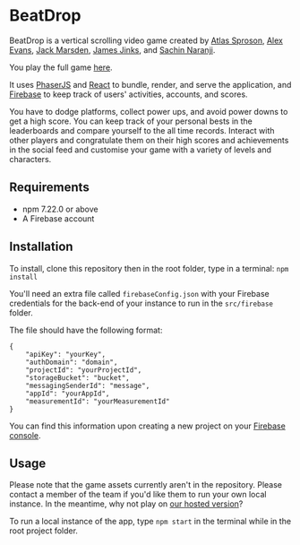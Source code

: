 # BeatDrop
BeatDrop is a vertical scrolling video game created by [Atlas Sproson](https://www.linkedin.com/in/asproson/), [Alex Evans](https://github.com/alevans99), [Jack Marsden](https://github.com/marsj96), [James Jinks](https://www.linkedin.com/in/jamesajinks/), and [Sachin Naranji](https://github.com/snaranji01). 

You play the full game [here](https://beatdrop.netlify.app/).

It uses [PhaserJS](https://phaser.io) and [React](https://reactjs.org) to bundle, render, and serve the application, and [Firebase](https://firebase.google.com) to keep track of users' activities, accounts, and scores.

You have to dodge platforms, collect power ups, and avoid power downs to get a high score. You can keep track of your personal bests in the leaderboards and compare yourself to the all time records. Interact with other players and congratulate them on their high scores and achievements in the social feed and customise your game with a variety of levels and characters.

## Requirements
- npm 7.22.0 or above
- A Firebase account

## Installation
To install, clone this repository then in the root folder, type in a terminal:
`npm install`

You'll need an extra file called `firebaseConfig.json` with your Firebase credentials for the back-end of your instance to run in the `src/firebase` folder.

The file should have the following format:
```
{
    "apiKey": "yourKey",
    "authDomain": "domain",
    "projectId": "yourProjectId",
    "storageBucket": "bucket",
    "messagingSenderId": "message",
    "appId": "yourAppId",
    "measurementId": "yourMeasurementId"
}
```
You can find this information upon creating a new project on your [Firebase console](https://console.firebase.google.com/).

## Usage
Please note that the game assets currently aren't in the repository. Please contact a member of the team if you'd like them to run your own local instance. In the meantime, why not play on [our hosted version](https://beatdrop.netlify.app/)?

To run a local instance of the app, type `npm start` in the terminal while in the root project folder.
